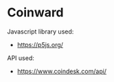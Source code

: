 # Coinward

Javascript library used:

* https://p5js.org/

API used:

* https://www.coindesk.com/api/
